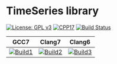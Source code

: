 # TimeSeries library

[![License: GPL v3](https://img.shields.io/badge/License-GPLv3-blue.svg)](https://www.gnu.org/licenses/gpl-3.0)
[![CPP17](https://img.shields.io/badge/Language-C++17-blue.svg)]()
[![Build Status](https://travis-ci.org/jeandet/TimeSeries.svg?branch=master)](https://travis-ci.org/jeandet/TimeSeries)

| GCC7              | Clang7            | Clang6            |
|-------------------|-------------------|-------------------|
| [![Build1][1]][5] | [![Build2][2]][5] | [![Build3][3]][5] |

[1]: https://travis-matrix-badges.herokuapp.com/repos/jeandet/TimeSeries/branches/master/1
[2]: https://travis-matrix-badges.herokuapp.com/repos/jeandet/TimeSeries/branches/master/2
[3]: https://travis-matrix-badges.herokuapp.com/repos/jeandet/TimeSeries/branches/master/3
[5]: https://travis-ci.org/jeandet/TimeSeries

